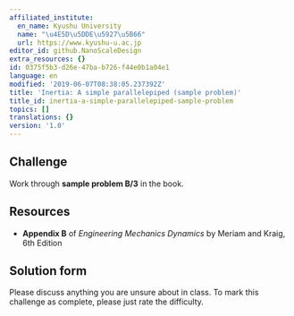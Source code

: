 ```yaml
---
affiliated_institute:
  en_name: Kyushu University
  name: "\u4E5D\u5DDE\u5927\u5B66"
  url: https://www.kyushu-u.ac.jp
editor_id: github.NanoScaleDesign
extra_resources: {}
id: 0375f5b3-d26e-47ba-b726-f44e0b1a04e1
language: en
modified: '2019-06-07T08:38:05.237392Z'
title: 'Inertia: A simple parallelepiped (sample problem)'
title_id: inertia-a-simple-parallelepiped-sample-problem
topics: []
translations: {}
version: '1.0'
---
```


## Challenge
Work through **sample problem B/3** in the book.


## Resources
- **Appendix B** of *Engineering Mechanics Dynamics* by Meriam and Kraig, 6th Edition


## Solution form
Please discuss anything you are unsure about in class.
To mark this challenge as complete, please just rate the difficulty.
